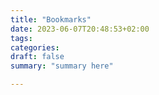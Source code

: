 ```yaml
---
title: "Bookmarks"
date: 2023-06-07T20:48:53+02:00
tags:
categories:
draft: false
summary: "summary here"

---
```

